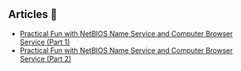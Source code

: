 ## Articles :book:

- [Practical Fun with NetBIOS Name Service and Computer Browser Service (Part 1)](https://dzone.com/articles/practical-fun-with-netbios-name-service-and-comput)
- [Practical Fun with NetBIOS Name Service and Computer Browser Service (Part 2)](https://medium.com/@Vladimir_Gladkov/fun-with-netbios-name-service-and-computer-browser-service-426ab86eba48)

